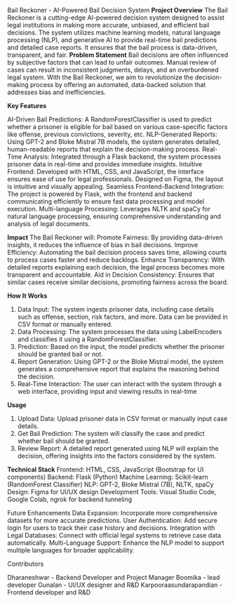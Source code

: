 Bail Reckoner - AI-Powered Bail Decision System
**Project Overview**
The Bail Reckoner is a cutting-edge AI-powered decision system designed to assist legal institutions in making more accurate, unbiased, and efficient bail decisions. The system utilizes machine learning models, natural language processing (NLP), and generative AI to provide real-time bail predictions and detailed case reports. It ensures that the bail process is data-driven, transparent, and fair.
**Problem Statement**
Bail decisions are often influenced by subjective factors that can lead to unfair outcomes. Manual review of cases can result in inconsistent judgments, delays, and an overburdened legal system. With the Bail Reckoner, we aim to revolutionize the decision-making process by offering an automated, data-backed solution that addresses bias and inefficiencies.

**Key Features**

AI-Driven Bail Predictions: A RandomForestClassifier is used to predict whether a prisoner is eligible for bail based on various case-specific factors like offense, previous convictions, severity, etc.
NLP-Generated Reports: Using GPT-2 and Bloke Mistral 7B models, the system generates detailed, human-readable reports that explain the decision-making process.
Real-Time Analysis: Integrated through a Flask backend, the system processes prisoner data in real-time and provides immediate insights.
Intuitive Frontend: Developed with HTML, CSS, and JavaScript, the interface ensures ease of use for legal professionals. Designed on Figma, the layout is intuitive and visually appealing.
Seamless Frontend-Backend Integration: The project is powered by Flask, with the frontend and backend communicating efficiently to ensure fast data processing and model execution.
Multi-language Processing: Leverages NLTK and spaCy for natural language processing, ensuring comprehensive understanding and analysis of legal documents.

**Impact**
The Bail Reckoner will:
Promote Fairness: By providing data-driven insights, it reduces the influence of bias in bail decisions.
Improve Efficiency: Automating the bail decision process saves time, allowing courts to process cases faster and reduce backlogs.
Enhance Transparency: With detailed reports explaining each decision, the legal process becomes more transparent and accountable.
Aid in Decision Consistency: Ensures that similar cases receive similar decisions, promoting fairness across the board.

**How It Works**
1. Data Input: The system ingests prisoner data, including case details such as offense, section, risk factors, and more. Data can be provided in CSV format or manually entered.
2. Data Processing: The system processes the data using LabelEncoders and classifies it using a RandomForestClassifier.
3. Prediction: Based on the input, the model predicts whether the prisoner should be granted bail or not.
4. Report Generation: Using GPT-2 or the Bloke Mistral model, the system generates a comprehensive report that explains the reasoning behind the decision.
5. Real-Time Interaction: The user can interact with the system through a web interface, providing input and viewing results in real-time

**Usage**
1. Upload Data: Upload prisoner data in CSV format or manually input case details.
2. Get Bail Prediction: The system will classify the case and predict whether bail should be granted.
3. Review Report: A detailed report generated using NLP will explain the decision, offering insights into the factors considered by the system.

**Technical Stack**
Frontend: HTML, CSS, JavaScript (Bootstrap for UI components)
Backend: Flask (Python)
Machine Learning: Scikit-learn (RandomForest Classifier)
NLP: GPT-2, Bloke Mistral (7B), NLTK, spaCy
Design: Figma for UI/UX design
Development Tools: Visual Studio Code, Google Colab, ngrok for backend tunneling

Future Enhancements
Data Expansion: Incorporate more comprehensive datasets for more accurate predictions.
User Authentication: Add secure login for users to track their case history and decisions.
Integration with Legal Databases: Connect with official legal systems to retrieve case data automatically.
Multi-Language Support: Enhance the NLP model to support multiple languages for broader applicability.


Contributors

Dharaneshwar - Backend Developer and Project Manager
Boomika - lead developer
Gunalan - UI/UX designer and R&D
Karpooraasundarapandian - Frontend developer and R&D
